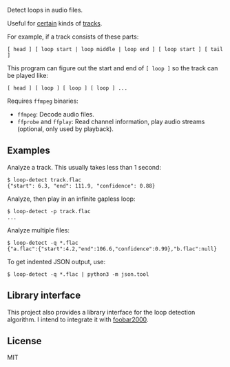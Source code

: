 Detect loops in audio files.

Useful for [certain](https://rainbowdragoneyes.bandcamp.com/album/the-messenger-original-soundtrack-disc-ii-the-future) kinds of [tracks](https://music.apple.com/us/artist/falcom-sound-team-jdk/120174391).

For example, if a track consists of these parts:

    [ head ] [ loop start | loop middle | loop end ] [ loop start ] [ tail ]

This program can figure out the start and end of `[ loop ]` so the track can be played like:

    [ head ] [ loop ] [ loop ] [ loop ] ...

Requires `ffmpeg` binaries:
- `ffmpeg`: Decode audio files.
- `ffprobe` and `ffplay`: Read channel information, play audio streams (optional, only used by playback).

## Examples

Analyze a track. This usually takes less than 1 second:

    $ loop-detect track.flac
    {"start": 6.3, "end": 111.9, "confidence": 0.88}

Analyze, then play in an infinite gapless loop:

    $ loop-detect -p track.flac
    ...

Analyze multiple files:

    $ loop-detect -q *.flac
    {"a.flac":{"start":4.2,"end":106.6,"confidence":0.99},"b.flac":null}

To get indented JSON output, use:

    $ loop-detect -q *.flac | python3 -m json.tool

## Library interface

This project also provides a library interface for the loop detection algorithm. I intend to integrate it with [foobar2000](https://www.foobar2000.org/).

## License

MIT
